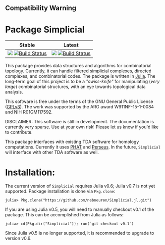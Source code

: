 ## Compatibility Warning
 

# Package Simplicial

| **Stable** | **Latest** |
|:----------:|:----------:|
| [![](https://img.shields.io/badge/docs-stable-blue.svg)](https://nebneuron.github.io/Simplicial.jl/stable) [![Build Status](https://travis-ci.org/nebneuron/Simplicial.jl.svg?branch=master)](https://travis-ci.org/nebneuron/Simplicial.jl) | [![](https://img.shields.io/badge/docs-latest-blue.svg)](https://nebneuron.github.io/Simplicial.jl/latest) [![Build Status](https://travis-ci.org/nebneuron/Simplicial.jl.svg?branch=v0.1)](https://travis-ci.org/nebneuron/Simplicial.jl)

This package provides data structures and algorithms for combinatorial topology. Currently, it can handle filtered simplicial complexes, directed complexes, and combinatorial codes. The package is written in [Julia](http://julialang.org).  The long-term goal of this project is to be a *"swiss-knife"*  for manipulating (*very* *large*) combinatorial structures, with an eye towards topological data analysis.

This software is free under the terms of the GNU General Public License ([GPLv3](http://www.gnu.org/licenses/gpl.html)).
The work was supported by the ARO award W911NF-15-1-0084 and NIH R01GM117592.

DISCLAIMER: This software is still in development. The documentation is currently very sparse. Use at your own risk! Please let us know if you'd like to contribute.  


This package interfaces with existing TDA software for homology computations. Currently it uses [PHAT](https://github.com/blazs/phat) and [Perseus](http://people.maths.ox.ac.uk/nanda/perseus/index.html).  In the future, `Simplicial` will interface with other TDA software as well.


# Installation:

The current version of `Simplicial` requires Julia v0.6; Julia v0.7 is not yet supported. Package installation is done via `Pkg.clone`:

```julia-repl
julia> Pkg.clone("https://github.com/nebneuron/Simplicial.jl.git")
```

If you are using Julia v0.5, you will need to manually checkout v0.1 of the package. This can be accomplished from Julia as follows:

```julia-repl
julia> cd(Pkg.dir("Simplicial")); run(`git checkout v0.1`)
```

Since Julia v0.5 is no longer supported, it is recommended to upgrade to version v0.6.
